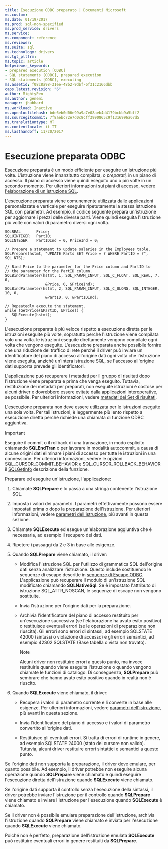 ```yaml
---
title: Esecuzione ODBC preparato | Documenti Microsoft
ms.custom: 
ms.date: 01/19/2017
ms.prod: sql-non-specified
ms.prod_service: drivers
ms.service: 
ms.component: reference
ms.reviewer: 
ms.suite: sql
ms.technology: drivers
ms.tgt_pltfrm: 
ms.topic: article
helpviewer_keywords:
- prepared execution [ODBC]
- SQL statements [ODBC], prepared execution
- SQL statements [ODBC], executing
ms.assetid: f08c8a98-31ee-48b2-9dbf-6f31c2166dbb
caps.latest.revision: "6"
author: MightyPen
ms.author: genemi
manager: jhubbard
ms.workload: Inactive
ms.openlocfilehash: bde6eb0d06e99a9a7e08aeb4d4179bcbb9a5bff2
ms.sourcegitcommit: 7f8aebc72e7d0c8cff3990865c9f1316996a67d5
ms.translationtype: MT
ms.contentlocale: it-IT
ms.lasthandoff: 11/20/2017
---
```

# <a name="prepared-execution-odbc"></a>Esecuzione preparata ODBC
Esecuzione preparata è un modo efficiente per eseguire un'istruzione più volte. L'istruzione viene innanzitutto compilata, o *preparati,* in un piano di accesso. Il piano di accesso viene quindi eseguito uno o più volte in un secondo momento. Per ulteriori informazioni sui piani di accesso, vedere [l'elaborazione di un'istruzione SQL](../../../odbc/reference/processing-a-sql-statement.md).  
  
 L'esecuzione preparata viene comunemente utilizzata dalle applicazioni personalizzate e verticale per eseguire ripetutamente la stessa istruzione SQL con parametri. Ad esempio, il codice seguente prepara un'istruzione per aggiornare i prezzi delle diverse parti. Viene quindi eseguita l'istruzione più volte con valori di parametro diversi ogni volta.  
  
```  
SQLREAL       Price;  
SQLUINTEGER   PartID;  
SQLINTEGER    PartIDInd = 0, PriceInd = 0;  
  
// Prepare a statement to update salaries in the Employees table.  
SQLPrepare(hstmt, "UPDATE Parts SET Price = ? WHERE PartID = ?", SQL_NTS);  
  
// Bind Price to the parameter for the Price column and PartID to  
// the parameter for the PartID column.  
SQLBindParameter(hstmt, 1, SQL_PARAM_INPUT, SQL_C_FLOAT, SQL_REAL, 7, 0,  
                  &Price, 0, &PriceInd);  
SQLBindParameter(hstmt, 2, SQL_PARAM_INPUT, SQL_C_ULONG, SQL_INTEGER, 10, 0,  
                  &PartID, 0, &PartIDInd);  
  
// Repeatedly execute the statement.  
while (GetPrice(&PartID, &Price)) {  
   SQLExecute(hstmt);  
}  
```  
  
 L'esecuzione preparata è più veloce rispetto a esecuzione diretta per le istruzioni eseguite più volte, sopratutto perché l'istruzione viene compilata solo una volta. le istruzioni eseguite direttamente vengono compilate ogni volta che vengono eseguite. L'esecuzione preparata anche possibile fornire che una riduzione del traffico di rete perché il driver può inviare un identificatore del piano di accesso all'origine dati ogni volta che l'istruzione viene eseguita, anziché un'intera istruzione SQL, se l'accesso all'origine dati supporta prevede gli identificatori.  
  
 L'applicazione può recuperare i metadati per il gruppo di risultati dopo l'istruzione viene preparata e prima che venga eseguito. Tuttavia, restituzione dei metadati per preparati, non eseguite istruzioni è costose per alcuni driver e dovrebbero essere evitate dalla applicazioni interoperative, se possibile. Per ulteriori informazioni, vedere [metadati dei Set di risultati](../../../odbc/reference/develop-app/result-set-metadata.md).  
  
 L'esecuzione preparata non deve essere utilizzata per le istruzioni eseguite una sola volta. Per tali istruzioni, è leggermente più lento rispetto a esecuzione diretta perché richiede una chiamata di funzione ODBC aggiuntiva.  
  
> [!IMPORTANT]  
>  Eseguire il commit o il rollback di una transazione, in modo esplicito chiamando **SQLEndTran** o per lavorare in modalità autocommit, a causa di alcune origini dati eliminare i piani di accesso per tutte le istruzioni in una connessione. Per ulteriori informazioni, vedere le opzioni SQL_CURSOR_COMMIT_BEHAVIOR e SQL_CURSOR_ROLLBACK_BEHAVIOR il [SQLGetInfo](../../../odbc/reference/syntax/sqlgetinfo-function.md) descrizione della funzione.  
  
 Preparare ed eseguire un'istruzione, l'applicazione:  
  
1.  Chiamate **SQLPrepare** e lo passa a una stringa contenente l'istruzione SQL.  
  
2.  Imposta i valori dei parametri. I parametri effettivamente possono essere impostati prima o dopo la preparazione dell'istruzione. Per ulteriori informazioni, vedere [parametri dell'istruzione](../../../odbc/reference/develop-app/statement-parameters.md), più avanti in questa sezione.  
  
3.  Chiamate **SQLExecute** ed esegue un'elaborazione aggiuntiva che è necessaria, ad esempio il recupero dei dati.  
  
4.  Ripetere i passaggi da 2 e 3 in base alle esigenze.  
  
5.  Quando **SQLPrepare** viene chiamato, il driver:  
  
    -   Modifica l'istruzione SQL per l'utilizzo di grammatica SQL dell'origine dati senza analizzare l'istruzione. Questo include sostituendo le sequenze di escape descritte in [sequenze di Escape ODBC](../../../odbc/reference/develop-app/escape-sequences-in-odbc.md). L'applicazione può recuperare il modulo di un'istruzione SQL modificato chiamando **SQLNativeSql**. Se è impostato l'attributo di istruzione SQL_ATTR_NOSCAN, le sequenze di escape non vengono sostituite.  
  
    -   Invia l'istruzione per l'origine dati per la preparazione.  
  
    -   Archivia l'identificatore del piano di accesso restituito per un'esecuzione successiva (se l'elaborazione ha avuto esito positivo) o restituisce eventuali errori (se le operazioni di preparazione non riuscita). Gli errori sono errori di sintassi, ad esempio SQLSTATE 42000 (sintassi o violazione di accesso) e gli errori semantici, ad esempio 42S02 SQLSTATE (Base tabella o vista non trovato).  
  
        > [!NOTE]  
        >  Alcuni driver non restituire errori a questo punto, ma invece restituirle quando viene eseguita l'istruzione o quando vengono chiamate le funzioni di catalogo. Di conseguenza, **SQLPrepare** può sembrare che hanno avuto esito positivo quando in realtà non è riuscito.  
  
6.  Quando **SQLExecute** viene chiamato, il driver:  
  
    -   Recupera i valori di parametro corrente e li converte in base alle esigenze. Per ulteriori informazioni, vedere [parametri dell'istruzione](../../../odbc/reference/develop-app/statement-parameters.md), più avanti in questa sezione.  
  
    -   Invia l'identificatore del piano di accesso e i valori di parametro convertito all'origine dati.  
  
    -   Restituisce gli eventuali errori. Si tratta di errori di runtime in genere, ad esempio SQLSTATE 24000 (stato del cursore non valido). Tuttavia, alcuni driver restituire errori sintattici e semantici a questo punto.  
  
 Se l'origine dati non supporta la preparazione, il driver deve emulare, per quanto possibile. Ad esempio, il driver potrebbe non eseguire alcuna operazione quando **SQLPrepare** viene chiamato e quindi eseguire l'esecuzione diretta dell'istruzione quando **SQLExecute** viene chiamato.  
  
 Se l'origine dati supporta il controllo senza l'esecuzione della sintassi, il driver potrebbe inviare l'istruzione per il controllo quando **SQLPrepare** viene chiamato e inviare l'istruzione per l'esecuzione quando **SQLExecute** è chiamato.  
  
 Se il driver non è possibile emulare preparazione dell'istruzione, archivia l'istruzione quando **SQLPrepare** viene chiamato e inviata per l'esecuzione quando **SQLExecute** viene chiamato.  
  
 Poiché non è perfetto, preparazione dell'istruzione emulata **SQLExecute** può restituire eventuali errori in genere restituiti da **SQLPrepare**.
